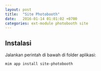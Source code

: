 ```yaml
---
layout: post
title:  "Site Photobooth"
date:   2016-01-14 01:01:02 +0700
categories: ext-module photobooth site
---
```


## Instalasi

Jalankan perintah di bawah di folder aplikasi:

```
mim app install site-photobooth
```
